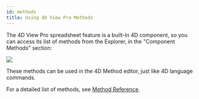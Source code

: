 ```yaml
---
id: methods
title: Using 4D View Pro Methods
---
```


The 4D View Pro spreadsheet feature is a built-in 4D component, so you can access its list of methods from the Explorer, in the "Component Methods" section:

![](assets/en/ViewPro/explorer-methods.PNG)

These methods can be used in the 4D Method editor, just like 4D language commands. 

For a detailed list of methods, see [Method Reference](method-reference.md).